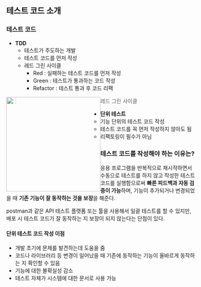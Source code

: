 ## 테스트 코드 소개

### 테스트 코드

- **TDD**
  - 테스트가 주도하는 개발
  - 테스트 코드를 먼저 작성
  - 레드 그린 사이클
    - Red : 실패하는 테스트 코드를 먼저 작성
    - Green : 테스트가 통과하는 코드 작성
    - Refactor : 테스트 통과 후 코드 리팩

<img src="/Users/hjmac/Desktop/스크린샷 2023-05-15 오후 2.06.50.png" width="250" height="250" style="float: left">

> 레드 그린 사이클



- **단위 테스트**
  - 기능 단위의 테스트 코드 작성
  - 테스트 코드를 꼭 먼저 작성하지 않아도 됨
  - 리팩토링이 필수가 아님





### 테스트 코드를 작성해야 하는 이유는?

응용 프로그램을 반복적으로 재시작하면서 수동으로 테스트를 하지 않고 작성한 테스트 코드를 실행함으로써 **빠른 피드백과 자동 검증이 가능**하며, 기능이 추가되거나 변경되었을 때 **기존 기능이 잘 동작하는 것을 보장**을 해준다.

postman과 같은 API 테스트 플랫폼 또는 툴을 사용해서 일괄 테스트를 할 수 있지만, 배포 시 테스트 코드가 잘 동작하는 지 보장이 되지 않는다는 단점이 있다.





#### 단위 테스트 코드 작성 이점

- 개발 초기에 문제를 발견하는데 도움을 줌
- 코드나 라이브러리 등 변경이 일어났을 때 기존에 동작하는 기능이 올바르게 동작하는 지 확인할 수 있음
- 기능에 대한 불확실성 감소
- 테스트 자체가 시스템에 대한 문서로 사용 가능

